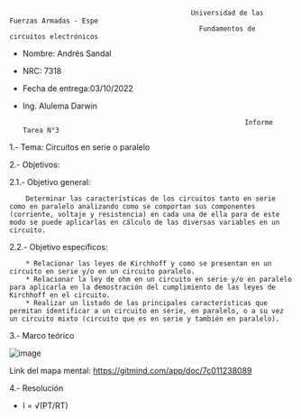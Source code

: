                                                 Universidad de las Fuerzas Armadas - Espe
                                                   Fundamentos de circuitos electrónicos 
- Nombre: Andrés Sandal
- NRC: 7318
- Fecha de entrega:03/10/2022
- Ing. Alulema Darwin

                                                             Informe Tarea N°3
1.- Tema: Circuitos en serie o paralelo

2.- Objetivos:

  2.1.- Objetivo general:
  
        Determinar las características de los circuitos tanto en serie como en paralelo analizando como se comportan sus componentes (corriente, voltaje y resistencia) en cada una de ella para de este modo se puede aplicarlas en cálculo de las diversas variables en un circuito.  
        
  2.2.- Objetivo específicos:
  
        * Relacionar las leyes de Kirchhoff y como se presentan en un circuito en serie y/o en un circuito paralelo.
        * Relacionar la ley de ohm en un circuito en serie y/o en paralelo para aplicarla en la demostración del cumplimiento de las leyes de Kirchhoff en el circuito.
        * Realizar un listado de las principales características que permitan identificar a un circuito en serie, en paralelo, o a su vez un circuito mixto (circuito que es en serie y también en paralelo).
        
3.- Marco teórico

![image](https://user-images.githubusercontent.com/105684550/171306036-9b59517b-35ef-4327-a0fb-5ae866f0e183.png)

Link del mapa mental: https://gitmind.com/app/doc/7c011238089

4.- Resolución

- I = √(PT/RT)
